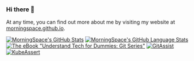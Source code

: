 ### Hi there 👋

At any time, you can find out more about me by visiting my website at [morningspace.github.io](https://morningspace.github.io).

[![MorningSpace's GitHub Stats](https://github-readme-stats.vercel.app/api?username=morningspace&count_private=true&showicons=true)]()
[![MorningSpace's GitHub Language Stats](https://github-readme-stats.vercel.app/api/top-langs/?username=morningspace&langs_count=3)]()
[![The eBook "Understand Tech for Dummies: Git Series"](https://github-readme-stats.vercel.app/api/pin/?username=morningspace&repo=dummies-git)](https://github.com/morningspace/dummies-git)
[![GitAssist](https://github-readme-stats.vercel.app/api/pin/?username=morningspace&repo=git-assist)](https://github.com/morningspace/git-assist)
[![KubeAssert](https://github-readme-stats.vercel.app/api/pin/?username=morningspace&repo=kubeassert)](https://github.com/morningspace/kubeassert)

<!--
**morningspace/morningspace** is a ✨ _special_ ✨ repository because its `README.md` (this file) appears on your GitHub profile.

Here are some ideas to get you started:

- 🔭 I’m currently working on ...
- 🌱 I’m currently learning ...
- 👯 I’m looking to collaborate on ...
- 🤔 I’m looking for help with ...
- 💬 Ask me about ...
- 📫 How to reach me: ...
- 😄 Pronouns: ...
- ⚡ Fun fact: ...
-->
